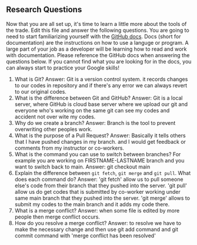 ## Research Questions

Now that you are all set up, it's time to learn a little more about the tools of the trade. Edit this file and answer the following questions. You are going to need to start familiarizing yourself with the [GitHub docs](https://docs.github.com/en). Docs (short for documentation) are the instructions on how to use a languge or program. A large part of your job as a developer will be learning how to read and work with documentation. Please reference the GitHub docs when answering the questions below. If you cannot find what you are looking for in the docs, you can always start to practice your Google skills!

1. What is Git?
   Answer: Git is a version control system. it records changes to our codes in repository and if there's any error we can always revert to our original codes.
2. What is the difference between Git and GitHub?
   Answer: Git is a local server, where GitHub is cloud base server where we upload our git and everyone who's working on the same git can see my codes and accident not over wite my codes.
3. Why do we create a branch?
   Answer: Branch is the tool to prevent overwriting other peoples work.
4. What is the purpose of a Pull Request?
   Answer: Basically it tells others that I have pushed changes in my branch. and I would get feedback or comments from my instructor or co-workers.
5. What is the command you can use to switch between branches? For example you are working on FIRSTNAME-LASTNAME branch and you want to switch back to main.
   Answer: git checkout main
6. Explain the difference between `git fetch`, `git merge` and `git pull`. What does each command do?
   Answer: 'git fetch' allow us to pull someone else's code from their branch that they pushed into the server.
   'git pull' allow us do get codes that is submitted by co-worker working under same main branch that they pushed into the server.
   'git merge' allows to submit my codes to the main branch and it adds my code there.
7. What is a merge conflict?
   Answer: when some file is edited by more people then merge conflict occurs.
8. How do you resolve a merge conflict?
   Answer: to resolve we have to make the necessary change and then use git add command and git commit command with 'merge conflict has been resolved'
